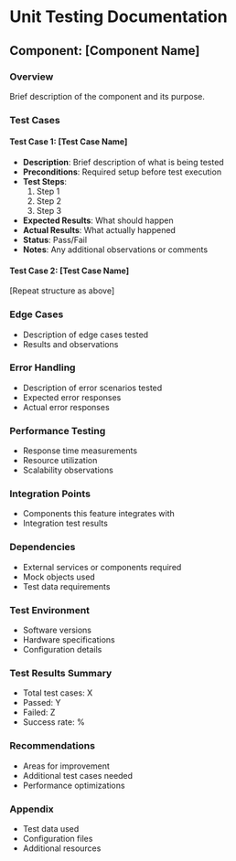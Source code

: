 # Unit Testing Documentation

## Component: [Component Name]

### Overview
Brief description of the component and its purpose.

### Test Cases

#### Test Case 1: [Test Case Name]
- **Description**: Brief description of what is being tested
- **Preconditions**: Required setup before test execution
- **Test Steps**:
  1. Step 1
  2. Step 2
  3. Step 3
- **Expected Results**: What should happen
- **Actual Results**: What actually happened
- **Status**: Pass/Fail
- **Notes**: Any additional observations or comments

#### Test Case 2: [Test Case Name]
[Repeat structure as above]

### Edge Cases
- Description of edge cases tested
- Results and observations

### Error Handling
- Description of error scenarios tested
- Expected error responses
- Actual error responses

### Performance Testing
- Response time measurements
- Resource utilization
- Scalability observations

### Integration Points
- Components this feature integrates with
- Integration test results

### Dependencies
- External services or components required
- Mock objects used
- Test data requirements

### Test Environment
- Software versions
- Hardware specifications
- Configuration details

### Test Results Summary
- Total test cases: X
- Passed: Y
- Failed: Z
- Success rate: %

### Recommendations
- Areas for improvement
- Additional test cases needed
- Performance optimizations

### Appendix
- Test data used
- Configuration files
- Additional resources 